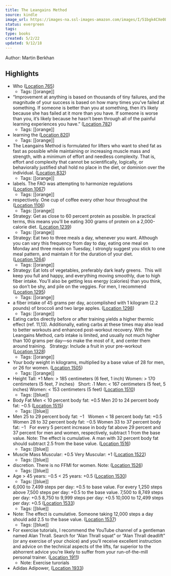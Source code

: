 ```yaml
---
title: The Leangains Method
source: kindle
image_url: https://images-na.ssl-images-amazon.com/images/I/51bgk4CXe0L._SL200_.jpg
status: evergreen
tags: 
type: books
created: 5/2/22
updated: 9/12/18
---
```


Author: Martin Berkhan

## Highlights
- Who ([Location 765](https://readwise.io/to_kindle?action=open&asin=B07G3GFLTX&location=765))
    - Tags: [[orange]] 
- “Improvement at anything is based on thousands of tiny failures, and the magnitude of your success is based on how many times you’ve failed at something. If someone is better than you at something, then it’s likely because she has failed at it more than you have. If someone is worse than you, it’s likely because he hasn’t been through all of the painful learning experiences you have.” ([Location 782](https://readwise.io/to_kindle?action=open&asin=B07G3GFLTX&location=782))
    - Tags: [[orange]] 
- learning the ([Location 820](https://readwise.io/to_kindle?action=open&asin=B07G3GFLTX&location=820))
    - Tags: [[orange]] 
- The Leangains Method is formulated for lifters who want to shed fat as fast as possible while maintaining or increasing muscle mass and strength, with a minimum of effort and needless complexity. That is, effort and complexity that cannot be scientifically, logically, or behaviorally justified shall hold no place in the diet, or dominion over the individual. ([Location 832](https://readwise.io/to_kindle?action=open&asin=B07G3GFLTX&location=832))
    - Tags: [[orange]] 
- labels. The FAO was attempting to harmonize regulations ([Location 1067](https://readwise.io/to_kindle?action=open&asin=B07G3GFLTX&location=1067))
    - Tags: [[orange]] 
- respectively. One cup of coffee every other hour throughout the ([Location 1106](https://readwise.io/to_kindle?action=open&asin=B07G3GFLTX&location=1106))
    - Tags: [[orange]] 
- Strategy: Get as close to 60 percent protein as possible. In practical terms, this means you’ll be eating 300 grams of protein on a 2,000-calorie diet. ([Location 1239](https://readwise.io/to_kindle?action=open&asin=B07G3GFLTX&location=1239))
    - Tags: [[orange]] 
- Strategy: Eat two to three meals a day, whenever you want. Although you can vary this frequency from day to day, eating one meal on Monday and three meals on Tuesday, I strongly suggest you stick to one meal pattern, and maintain it for the duration of your diet. ([Location 1264](https://readwise.io/to_kindle?action=open&asin=B07G3GFLTX&location=1264))
    - Tags: [[orange]] 
- Strategy: Eat lots of vegetables, preferably dark leafy greens.  This will keep you full and happy, and everything moving smoothly, due to high fiber intake. You’ll also be getting less energy (calories) than you think, so don’t be shy, and pile on the veggies. For men, I recommend ([Location 1295](https://readwise.io/to_kindle?action=open&asin=B07G3GFLTX&location=1295))
    - Tags: [[orange]] 
- a fiber intake of 45 grams per day, accomplished with 1 kilogram (2.2 pounds) of broccoli and two large apples. ([Location 1298](https://readwise.io/to_kindle?action=open&asin=B07G3GFLTX&location=1298))
    - Tags: [[orange]] 
- Eating carbs directly before or after training yields a higher thermic effect (ref. 11,13). Additionally, eating carbs at these times may also lead to better workouts and enhanced post-workout recovery. With the Leangains Method, carb intake is limited, and usually not much higher than 100 grams per day—so make the most of it, and center them around training.   Strategy: Include a fruit in your pre-workout ([Location 1328](https://readwise.io/to_kindle?action=open&asin=B07G3GFLTX&location=1328))
    - Tags: [[orange]] 
- Your body weight in kilograms, multiplied by a base value of 28 for men, or 26 for women. ([Location 1505](https://readwise.io/to_kindle?action=open&asin=B07G3GFLTX&location=1505))
    - Tags: [[orange]] 
- Height Tall: +1 Men: > 185 centimeters (6 feet, 1 inch) Women: > 170 centimeters (5 feet, 7 inches)   Short: ˗1 Men: < 167 centimeters (5 feet, 5 inches) Women: < 153 centimeters (5 feet) ([Location 1510](https://readwise.io/to_kindle?action=open&asin=B07G3GFLTX&location=1510))
    - Tags: [[blue]] 
- Body Fat Men < 10 percent body fat: +0.5 Men 20 to 24 percent body fat: −0.5 ([Location 1515](https://readwise.io/to_kindle?action=open&asin=B07G3GFLTX&location=1515))
    - Tags: [[blue]] 
- Men 25 to 29 percent body fat: −1   Women < 18 percent body fat: +0.5 Women 28 to 32 percent body fat: −0.5 Women 33 to 37 percent body fat: −1   For every 5 percent increase in body fat above 29 percent and 37 percent for men and women, respectively, subtract 1 from the base value. Note: The effect is cumulative. A man with 32 percent body fat should subtract 2.5 from the base value. ([Location 1516](https://readwise.io/to_kindle?action=open&asin=B07G3GFLTX&location=1516))
    - Tags: [[blue]] 
- Muscle Mass Muscular: +0.5 Very Muscular: +1 ([Location 1522](https://readwise.io/to_kindle?action=open&asin=B07G3GFLTX&location=1522))
    - Tags: [[blue]] 
- discretion. There is no FFMI for women. Note: ([Location 1526](https://readwise.io/to_kindle?action=open&asin=B07G3GFLTX&location=1526))
    - Tags: [[blue]] 
- Age > 45 years: −0.5 < 25 years: +0.5 ([Location 1530](https://readwise.io/to_kindle?action=open&asin=B07G3GFLTX&location=1530))
    - Tags: [[blue]] 
- 6,000 to 7,499 steps per day: +0.5 to base value. For every 1,250 steps above 7,500 steps per day: +0.5 to the base value. 7,500 to 8,749 steps per day: +0.5 8,750 to 9,999 steps per day: +0.5 10,000 to 12,499 steps per day: +0.5 ([Location 1533](https://readwise.io/to_kindle?action=open&asin=B07G3GFLTX&location=1533))
    - Tags: [[blue]] 
- Note: The effect is cumulative. Someone taking 12,000 steps a day should add 2.5 to the base value. ([Location 1537](https://readwise.io/to_kindle?action=open&asin=B07G3GFLTX&location=1537))
    - Tags: [[blue]] 
- For exercise tutorials, I recommend the YouTube channel of a gentleman named Alan Thrall. Search for “Alan Thrall squat” or “Alan Thrall deadlift” (or any exercise of your choice) and you’ll receive excellent instruction and advice on the technical aspects of the lifts, far superior to the abhorrent advice you’re likely to suffer from your run-of-the-mill personal trainer. ([Location 1911](https://readwise.io/to_kindle?action=open&asin=B07G3GFLTX&location=1911))
    - Note: Exercise turorials
- Adidas Adipower, ([Location 1933](https://readwise.io/to_kindle?action=open&asin=B07G3GFLTX&location=1933))
